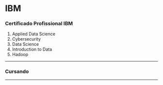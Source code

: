 # IBM


### Certificado Profissional IBM

1. Applied Data Science
2. Cybersecurity
3. Data Science
4. Introduction to Data
5. Hadoop
 
---

### Cursando



---


